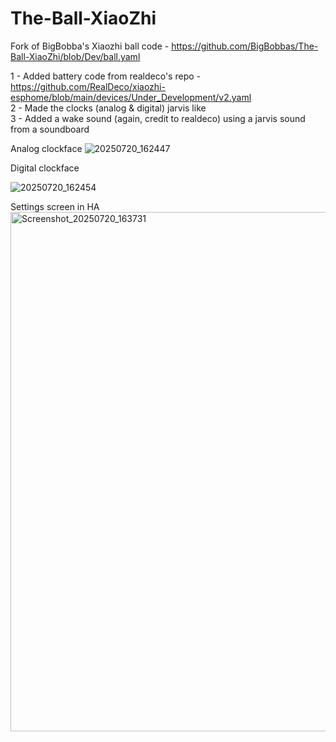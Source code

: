 # The-Ball-XiaoZhi

Fork of BigBobba's Xiaozhi ball code - https://github.com/BigBobbas/The-Ball-XiaoZhi/blob/Dev/ball.yaml  

1  - Added battery code from realdeco's repo  - https://github.com/RealDeco/xiaozhi-esphome/blob/main/devices/Under_Development/v2.yaml  
2  - Made the clocks (analog & digital) jarvis like  
3  - Added a wake sound (again, credit to realdeco) using a jarvis sound from a soundboard  

Analog clockface
![20250720_162447](https://github.com/user-attachments/assets/2b458143-97e9-4c0d-9ce4-413794da66fd)

Digital clockface

![20250720_162454](https://github.com/user-attachments/assets/80ebeaf6-447d-4369-a4c7-f96ec4fcf967)

Settings screen in HA  
<img width="599" height="831" alt="Screenshot_20250720_163731" src="https://github.com/user-attachments/assets/82f54f88-33ae-4923-9bc6-111d7a2010d9" />
